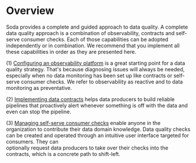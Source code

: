 # Overview

Soda provides a complete and guided approach to data quality. A complete 
data quality approach is a combination of observability, contracts and 
self-serve consumer checks. Each of those capabilities can be adopted independently or 
in combination.  We recommend that you implement all these capabilities in order as they are 
presented here.  

(1) [Configuring an observability platform](01_configuring_observability/README.md) is 
a great starting point for a data quality strategy. That's because diagnosing issues will 
always be needed, especially when no data monitoring has been set up like contracts or 
self-serve consumer checks. We refer to observability as reactive and to data monitoring 
as preventative.

(2) [Implementing data contracts](../docs_contracts/README.md) helps data 
producers to build reliable pipelines that proactively alert whenever something is off 
with the data and even can stop the pipeline.

(3) [Managing self-serve consumer checks](03_managing_self_serve_consumer_checks/README.md) enable anyone in the 
organization to contribute their data domain knowledge. Data quality checks can be created 
and operated through an intuitive user interface targeted for consumers.  They can  
optionally request data producers to take over their checks into the contracts, which is 
a concrete path to shift-left. 

